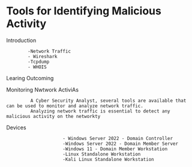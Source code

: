 # Tools for Identifying Malicious Activity


Introduction 

            -Network Traffic
            - Wireshark
            -Tcpdump
            - WHOIS
            
Learing Outcoming 




Monitoring Nwtwork ActiviAs 
                                      
                                      
             A Cyber Security Analyst, several tools are available that can be used to monitor and analyze network traffic.
             Analyzing network traffic is essential to detect any malicious activity on the networkty



Devices

                         - Windows Server 2022 - Domain Controller
                         -Windows Server 2022 - Domain Member Server
                         -Windows 11 - Domain Member Workstation
                         -Linux Standalone Workstation
                         -Kali Linux Standalone Workstation
